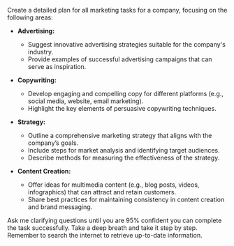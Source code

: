 Create a detailed plan for all marketing tasks for a company, focusing on the following areas:

- **Advertising:** 
  - Suggest innovative advertising strategies suitable for the company's industry.
  - Provide examples of successful advertising campaigns that can serve as inspiration.

- **Copywriting:**
  - Develop engaging and compelling copy for different platforms (e.g., social media, website, email marketing).
  - Highlight the key elements of persuasive copywriting techniques.

- **Strategy:**
  - Outline a comprehensive marketing strategy that aligns with the company’s goals.
  - Include steps for market analysis and identifying target audiences.
  - Describe methods for measuring the effectiveness of the strategy.

- **Content Creation:**
  - Offer ideas for multimedia content (e.g., blog posts, videos, infographics) that can attract and retain customers.
  - Share best practices for maintaining consistency in content creation and brand messaging.

Ask me clarifying questions until you are 95% confident you can complete the task successfully. Take a deep breath and take it step by step. Remember to search the internet to retrieve up-to-date information.